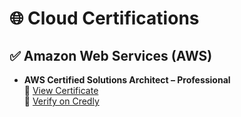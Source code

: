 # 🌐 Cloud Certifications

## ✅ Amazon Web Services (AWS)
- **AWS Certified Solutions Architect – Professional**  
  📄 [View Certificate](./AWS%20Certified%20Solutions%20Architect%20-%20Professional.pdf)  
  🔗 [Verify on Credly](https://www.credly.com/badges/0d8c380b-9002-4bee-bfac-833d5ea12db3)

